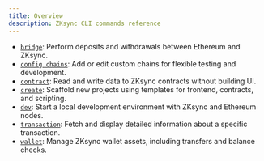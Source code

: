 ```yaml
---
title: Overview
description: ZKsync CLI commands reference
---
```


- [`bridge`](/zksync-cli/reference/zksync-cli-bridge): Perform deposits and withdrawals between Ethereum and ZKsync.
- [`config chains`](/zksync-cli/reference/zksync-cli-config-chains): Add or edit custom chains for flexible testing and development.
- [`contract`](/zksync-cli/reference/zksync-cli-contract): Read and write data to ZKsync contracts without building UI.
- [`create`](/zksync-cli/reference/zksync-cli-create): Scaffold new projects using templates for frontend, contracts, and scripting.
- [`dev`](/zksync-cli/reference/zksync-cli-dev): Start a local development environment with ZKsync and Ethereum nodes.
- [`transaction`](/zksync-cli/reference/zksync-cli-transaction): Fetch and display detailed information about a specific transaction.
- [`wallet`](/zksync-cli/reference/zksync-cli-wallet): Manage ZKsync wallet assets, including transfers and balance checks.
